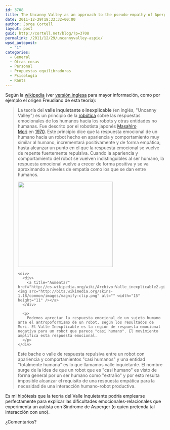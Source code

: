 ```yaml
---
id: 3708
title: The Uncanny Valley as an approach to the pseudo-empathy of Aperger Syndrome
date: 2011-12-29T18:33:32+00:00
author: Jorge Cortell
layout: post
guid: http://cortell.net/blog/?p=3708
permalink: /2011/12/29/uncannyvalley-aspie/
wpsd_autopost:
  - "1"
categories:
  - General
  - Otras cosas
  - Personal
  - Propuestas equilibradoras
  - Psicología
  - Rants
---
```

Según la <a title="http://es.wikipedia.org/wiki/Valle_inquietante" href="http://es.wikipedia.org/wiki/Valle_inquietante" target="_blank">wikipedia</a> (ver <a title="http://en.wikipedia.org/wiki/Uncanny_valley" href="http://en.wikipedia.org/wiki/Uncanny_valley" target="_blank">versión inglesa</a> para mayor información, como por ejemplo el origen Freudiano de esta teoría):

> La teoría del **valle inquietante o inexplicable** (en inglés, "Uncanny Valley") es un principio de la [robótica](http://es.wikipedia.org/wiki/Rob%C3%B3tica "Robótica") sobre las respuestas emocionales de los humanos hacia los robots y otras entidades no humanas. Fue descrito por el robotista japonés [Masahiro Mori](http://es.wikipedia.org/w/index.php?title=Masahiro_Mori&action=edit&redlink=1 "Masahiro Mori (aún no redactado)") en [1970](http://es.wikipedia.org/wiki/1970 "1970"). Este principio dice que la respuesta emocional de un humano hacia un robot hecho en apariencia y comportamiento muy similar al humano, incrementará positivamente y de forma empática, hasta alcanzar un punto en el que la respuesta emocional se vuelve de repente fuertemente repulsiva. Cuando la apariencia y comportamiento del robot se vuelven indistinguibles al ser humano, la respuesta emocional vuelve a crecer de forma positiva y se va aproximando a niveles de empatía como los que se dan entre humanos.
> 
> <div>
>   <div>
>     <p>
>       <a href="http://es.wikipedia.org/wiki/Archivo:Valle_inexplicable2.gif"><img class="aligncenter" src="http://upload.wikimedia.org/wikipedia/commons/thumb/1/14/Valle_inexplicable2.gif/300px-Valle_inexplicable2.gif" alt="" width="300" height="270" /></a>
>     </p>
>     
>     <div>
>       <div>
>         <a title="Aumentar" href="http://es.wikipedia.org/wiki/Archivo:Valle_inexplicable2.gif"><img src="http://bits.wikimedia.org/skins-1.18/common/images/magnify-clip.png" alt="" width="15" height="11" /></a>
>       </div>
>       
>       <p>
>         Podemos apreciar la respuesta emocional de un sujeto humano ante el antropoformismo de un robot, según los resultados de Mori. El Valle Inexplicable es la región de respuesta emocional negativa para un robot que parece "casi humano". El movimiento amplifica esta respuesta emocional.
>       </p>
>     </div>
>   </div>
> </div>
> 
> Este bache o valle de respuesta repulsiva entre un robot con apariencia y comportamientos "casi humanos" y una entidad "totalmente humana" es lo que llamamos valle inquietante. El nombre surge de la idea de que un robot que es "casi humano" es visto de forma general por un ser humano como "extraño" y por esto resulta imposible alcanzar el requisito de una respuesta empática para la necesidad de una interacción humano-robot productiva.

Es mi hipótesis que la teoría del Valle Inquietante podría emplearse perfectamente para explicar las dificultades emocionales-relacionales que experimenta un autista con Síndrome de Asperger (o quien pretenda tal interacción con uno).

¿Comentarios?